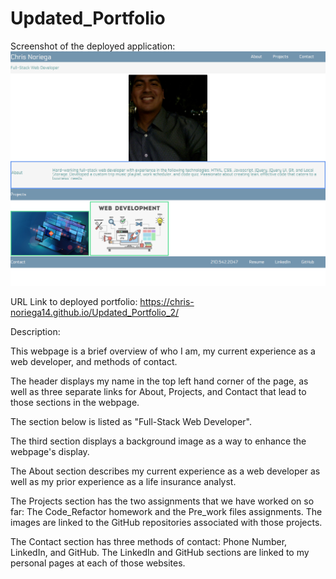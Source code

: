 # Updated_Portfolio

Screenshot of the deployed application: ![main](https://github.com/chris-noriega14/Updated_Portfolio/blob/main/Assets/images/screencapture-updated-portfolio.png?raw=true)

URL Link to deployed portfolio: https://chris-noriega14.github.io/Updated_Portfolio_2/

Description:

This webpage is a brief overview of who I am, my current experience as a web developer, and methods of contact.

The header displays my name in the top left hand corner of the page, as well as three separate links for About, Projects, and Contact that lead to those sections in the webpage.

The section below is listed as "Full-Stack Web Developer".

The third section displays a background image as a way to enhance the webpage's display.

The About section describes my current experience as a web developer as well as my prior experience as a life insurance analyst.

The Projects section has the two assignments that we have worked on so far: The Code_Refactor homework and the Pre_work files assignments. The images are linked to the GitHub repositories associated with those projects.

The Contact section has three methods of contact: Phone Number, LinkedIn, and GitHub. The LinkedIn and GitHub sections are linked to my personal pages at each of those websites. 



